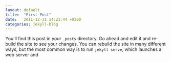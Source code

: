 ```yaml
---
layout: default
title:  "First Post"
date:   2011-12-31 14:21:44 +0300
categories: jekyll-blog
---
```

You’ll find this post in your `_posts` directory. Go ahead and edit it and re-build the site to see your changes. You can rebuild the site in many different ways, but the most common way is to run `jekyll serve`, which launches a web server and 